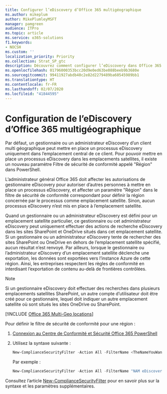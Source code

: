```yaml
---
title: Configurer l’eDiscovery d’Office 365 multigéographique
ms.author: mikeplum
author: MikePlumleyMSFT
manager: pamgreen
audience: ITPro
ms.topic: article
ms.service: o365-solutions
f1.keywords:
- NOCSH
ms.custom: ''
localization_priority: Priority
ms.collection: Strat_SP_gtc
description: Découvrez comment configurer l’eDiscovery dans Office 365 multigéographique.
ms.openlocfilehash: 01796000353bcc20d9e0ed63be088beeb9b3680e
ms.sourcegitcommit: 99411927abdb40c2e82d2279489ba60545989bb1
ms.translationtype: HT
ms.contentlocale: fr-FR
ms.lasthandoff: 02/07/2020
ms.locfileid: "41844595"
---
```

# <a name="office-365-multi-geo-ediscovery-configuration"></a>Configuration de l’eDiscovery d’Office 365 multigéographique

Par défaut, un gestionnaire ou un administrateur eDiscovery d’un client multi géographique peut mettre en place un processus eDiscovery uniquement dans l’emplacement central de ce client. Pour pouvoir mettre en place un processus eDiscovery dans les emplacements satellites, il existe un nouveau paramètre Filtre de sécurité de conformité appelé "Région" dans PowerShell.

L’administrateur général Office 365 doit affecter les autorisations de gestionnaire eDiscovery pour autoriser d’autres personnes à mettre en place un processus eDiscovery, et affecter un paramètre "Région" dans le filtre de sécurité de conformité correspondant pour définir la région concernée par le processus comme emplacement satellite. Sinon, aucun processus eDiscovery n’est mis en place à l’emplacement satellite.

Quand un gestionnaire ou un administrateur eDiscovery est défini pour un emplacement satellite particulier, ce gestionnaire ou cet administrateur eDiscovery peut uniquement effectuer des actions de recherche eDiscovery dans les sites SharePoint et OneDrive situés dans cet emplacement satellite. Si un gestionnaire ou un administrateur eDiscovery tente de rechercher des sites SharePoint ou OneDrive en dehors de l’emplacement satellite spécifié, aucun résultat n’est renvoyé. Par ailleurs, lorsque le gestionnaire ou l’administrateur eDiscovery d’un emplacement satellite déclenche une exportation, les données sont exportées vers l’instance Azure de cette région. Ainsi, les entreprises respectent les règles de conformité en interdisant l’exportation de contenu au-delà de frontières contrôlées.

> [!NOTE]
> Si un gestionnaire eDiscovery doit effectuer des recherches dans plusieurs emplacements satellites SharePoint, un autre compte d’utilisateur doit être créé pour ce gestionnaire, lequel doit indiquer un autre emplacement satellite où sont situés les sites OneDrive ou SharePoint.

[!INCLUDE [Office 365 Multi-Geo locations](includes/office-365-multi-geo-locations.md)]

Pour définir le filtre de sécurité de conformité pour une région :

1. [Connexion au Centre de Conformité et Sécurité Office 365 PowerShell ](https://docs.microsoft.com/powershell/exchange/office-365-scc/connect-to-scc-powershell/connect-to-scc-powershell)

2. Utilisez la syntaxe suivante :

   ```powershell
   New-ComplianceSecurityFilter -Action All -FilterName <TheNameYouWantToAssign> -Region <RegionValue> -Users <UserPrincipalName>
   ```

   Par exemple :

   ```powershell
   New-ComplianceSecurityFilter -Action All -FilterName "NAM eDiscovery Managers" -Region NAM -Users adwood@contoso.onmicrosoft.com
   ```

Consultez l’article [New-ComplianceSecurityFilter](https://docs.microsoft.com/powershell/module/exchange/policy-and-compliance-content-search/new-compliancesecurityfilter) pour en savoir plus sur la syntaxe et les paramètres supplémentaires.
